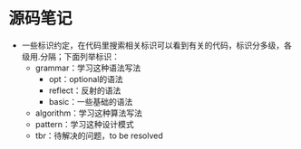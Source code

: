 # 源码笔记

- 一些标识约定，在代码里搜索相关标识可以看到有关的代码，标识分多级，各级用.分隔；下面列举标识：
  - grammar：学习这种语法写法
    - opt：optional的语法
    - reflect：反射的语法
    - basic：一些基础的语法
  - algorithm：学习这种算法写法
  - pattern：学习这种设计模式
  - tbr：待解决的问题，to be resolved
